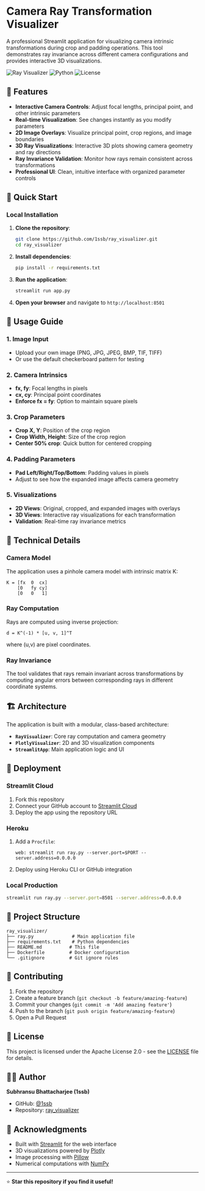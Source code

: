 # Camera Ray Transformation Visualizer

A professional Streamlit application for visualizing camera intrinsic transformations during crop and padding operations. This tool demonstrates ray invariance across different camera configurations and provides interactive 3D visualizations.

![Ray Visualizer](https://img.shields.io/badge/Streamlit-FF4B4B?style=for-the-badge&logo=streamlit&logoColor=white)
![Python](https://img.shields.io/badge/Python-3.8+-blue.svg)
![License](https://img.shields.io/badge/License-Apache%202.0-green.svg)

## 🌟 Features

- **Interactive Camera Controls**: Adjust focal lengths, principal point, and other intrinsic parameters
- **Real-time Visualization**: See changes instantly as you modify parameters
- **2D Image Overlays**: Visualize principal point, crop regions, and image boundaries
- **3D Ray Visualizations**: Interactive 3D plots showing camera geometry and ray directions
- **Ray Invariance Validation**: Monitor how rays remain consistent across transformations
- **Professional UI**: Clean, intuitive interface with organized parameter controls

## 🚀 Quick Start

### Local Installation

1. **Clone the repository**:

   ```bash
   git clone https://github.com/1ssb/ray_visualizer.git
   cd ray_visualizer
   ```
2. **Install dependencies**:

   ```bash
   pip install -r requirements.txt
   ```
3. **Run the application**:

   ```bash
   streamlit run app.py
   ```
4. **Open your browser** and navigate to `http://localhost:8501`

## 📖 Usage Guide

### 1. Image Input

- Upload your own image (PNG, JPG, JPEG, BMP, TIF, TIFF)
- Or use the default checkerboard pattern for testing

### 2. Camera Intrinsics

- **fx, fy**: Focal lengths in pixels
- **cx, cy**: Principal point coordinates
- **Enforce fx = fy**: Option to maintain square pixels

### 3. Crop Parameters

- **Crop X, Y**: Position of the crop region
- **Crop Width, Height**: Size of the crop region
- **Center 50% crop**: Quick button for centered cropping

### 4. Padding Parameters

- **Pad Left/Right/Top/Bottom**: Padding values in pixels
- Adjust to see how the expanded image affects camera geometry

### 5. Visualizations

- **2D Views**: Original, cropped, and expanded images with overlays
- **3D Views**: Interactive ray visualizations for each transformation
- **Validation**: Real-time ray invariance metrics

## 🔧 Technical Details

### Camera Model

The application uses a pinhole camera model with intrinsic matrix K:

```
K = [fx  0  cx]
    [0   fy cy]
    [0   0   1]
```

### Ray Computation

Rays are computed using inverse projection:

```
d = K^(-1) * [u, v, 1]^T
```

where (u,v) are pixel coordinates.

### Ray Invariance

The tool validates that rays remain invariant across transformations by computing angular errors between corresponding rays in different coordinate systems.

## 🏗️ Architecture

The application is built with a modular, class-based architecture:

- **`RayVisualizer`**: Core ray computation and camera geometry
- **`PlotlyVisualizer`**: 2D and 3D visualization components
- **`StreamlitApp`**: Main application logic and UI

## 🚀 Deployment

### Streamlit Cloud

1. Fork this repository
2. Connect your GitHub account to [Streamlit Cloud](https://streamlit.io/cloud)
3. Deploy the app using the repository URL

### Heroku

1. Add a `Procfile`:
   ```
   web: streamlit run ray.py --server.port=$PORT --server.address=0.0.0.0
   ```
2. Deploy using Heroku CLI or GitHub integration

### Local Production

```bash
streamlit run ray.py --server.port=8501 --server.address=0.0.0.0
```

## 📁 Project Structure

```
ray_visualizer/
├── ray.py              # Main application file
├── requirements.txt    # Python dependencies
├── README.md          # This file
├── Dockerfile         # Docker configuration
└── .gitignore         # Git ignore rules
```

## 🤝 Contributing

1. Fork the repository
2. Create a feature branch (`git checkout -b feature/amazing-feature`)
3. Commit your changes (`git commit -m 'Add amazing feature'`)
4. Push to the branch (`git push origin feature/amazing-feature`)
5. Open a Pull Request

## 📄 License

This project is licensed under the Apache License 2.0 - see the [LICENSE](LICENSE) file for details.

## 👨‍💻 Author

**Subhransu Bhattacharjee (1ssb)**

- GitHub: [@1ssb](https://github.com/1ssb)
- Repository: [ray_visualizer](https://github.com/1ssb/ray_visualizer)

## 🙏 Acknowledgments

- Built with [Streamlit](https://streamlit.io/) for the web interface
- 3D visualizations powered by [Plotly](https://plotly.com/)
- Image processing with [Pillow](https://python-pillow.org/)
- Numerical computations with [NumPy](https://numpy.org/)

---

⭐ **Star this repository if you find it useful!**
